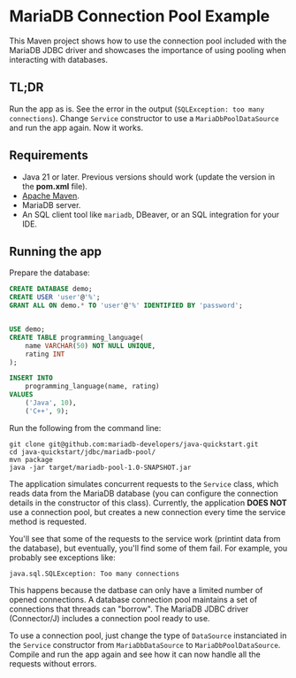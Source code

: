 # MariaDB Connection Pool Example

This Maven project shows how to use the connection pool included with the MariaDB JDBC driver and
showcases the importance of using pooling when interacting with databases.

## TL;DR

Run the app as is. See the error in the output (`SQLException: too many connections`).
Change `Service` constructor to use a `MariaDbPoolDataSource` and run the app again. Now it works.

## Requirements

- Java 21 or later. Previous versions should work (update the version
  in the **pom.xml** file).
- [Apache Maven](https://maven.apache.org).
- MariaDB server.
- An SQL client tool like `mariadb`, DBeaver, or an SQL integration for
  your IDE.

## Running the app

Prepare the database:

```sql
CREATE DATABASE demo;
CREATE USER 'user'@'%';
GRANT ALL ON demo.* TO 'user'@'%' IDENTIFIED BY 'password';


USE demo;
CREATE TABLE programming_language(
    name VARCHAR(50) NOT NULL UNIQUE,
    rating INT
);

INSERT INTO
    programming_language(name, rating)
VALUES
    ('Java', 10),
    ('C++', 9);
```

Run the following from the command line:

```
git clone git@github.com:mariadb-developers/java-quickstart.git
cd java-quickstart/jdbc/mariadb-pool/
mvn package
java -jar target/mariadb-pool-1.0-SNAPSHOT.jar
```

The application simulates concurrent requests to the `Service` class, which reads data from
the MariaDB database (you can configure the connection details in the constructor of this
class). Currently, the application **DOES NOT** use a connection pool, but creates a new
connection every time the service method is requested. 

You'll see that some of the requests to the service work (printint data from the database),
but eventually, you'll find some of them fail. For example, you probably see exceptions like:

```
java.sql.SQLException: Too many connections
```

This happens because the datbase can only have a limited number of opened connections.
A database connection pool maintains a set of connections that threads can "borrow". The
MariaDB JDBC driver (Connector/J) includes a connection pool ready to use.

To use a connection pool, just change the type of `DataSource` instanciated in the `Service`
constructor from `MariaDbDataSource` to `MariaDbPoolDataSource`. Compile and run the app again
and see how it can now handle all the requests without errors.
